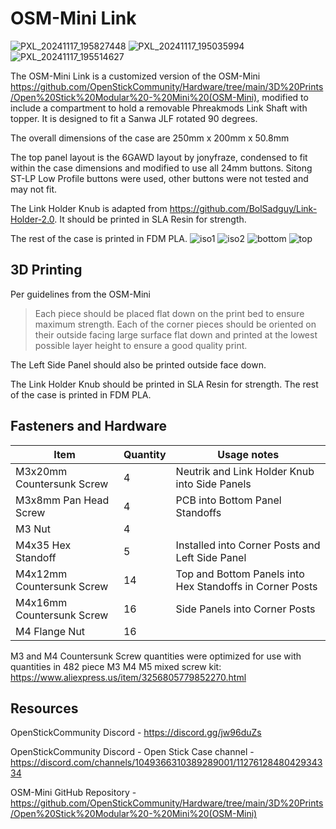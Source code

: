# OSM-Mini Link
![PXL_20241117_195827448](https://github.com/user-attachments/assets/e4bf787a-2b98-40dc-89e7-3b37c435b14b)
![PXL_20241117_195035994](https://github.com/user-attachments/assets/18b96109-616d-44fc-b3a4-a61a67ca3e0c)
![PXL_20241117_195514627](https://github.com/user-attachments/assets/24d88fdc-897a-4eda-9c39-0d3ca370ce4d)


The OSM-Mini Link is a customized version of the OSM-Mini https://github.com/OpenStickCommunity/Hardware/tree/main/3D%20Prints/Open%20Stick%20Modular%20-%20Mini%20(OSM-Mini), modified to include a compartment to hold a removable Phreakmods Link Shaft with topper.
It is designed to fit a Sanwa JLF rotated 90 degrees.

The overall dimensions of the case are 250mm x 200mm x 50.8mm

The top panel layout is the 6GAWD layout by jonyfraze, condensed to fit within the case dimensions and modified to use all 24mm buttons. Sitong ST-LP Low Profile buttons were used, other buttons were not tested and may not fit.


The Link Holder Knub is adapted from https://github.com/BolSadguy/Link-Holder-2.0. It should be printed in SLA Resin for strength.

The rest of the case is printed in FDM PLA.
![iso1](https://github.com/user-attachments/assets/bad42aa0-6ed8-49de-9591-b7de43bdacca)
![iso2](https://github.com/user-attachments/assets/01430454-1de0-4dbe-b659-689fd81c8fc6)
![bottom](https://github.com/user-attachments/assets/45ea61e2-1269-4878-8ea0-0a7c28904065)
![top](https://github.com/user-attachments/assets/95d96ff6-3a3e-4acd-9539-5c857a3a7f9e)


## 3D Printing
Per guidelines from the OSM-Mini
>Each piece should be placed flat down on the print bed to ensure maximum strength.
>Each of the corner pieces should be oriented on their outside facing large surface flat down and printed at the lowest possible layer height to ensure a good quality print.

The Left Side Panel should also be printed outside face down.

The Link Holder Knub should be printed in SLA Resin for strength.
The rest of the case is printed in FDM PLA. 

## Fasteners and Hardware
| Item | Quantity | Usage notes |
| --- | --- | ---
| M3x20mm Countersunk Screw | 4 | Neutrik and Link Holder Knub into Side Panels
| M3x8mm Pan Head Screw | 4 | PCB into Bottom Panel Standoffs
| M3 Nut | 4 | 
| M4x35 Hex Standoff | 5 | Installed into Corner Posts and Left Side Panel
| M4x12mm Countersunk Screw | 14 | Top and Bottom Panels into Hex Standoffs in Corner Posts
| M4x16mm Countersunk Screw | 16 | Side Panels into Corner Posts
| M4 Flange Nut | 16 | 

M3 and M4 Countersunk Screw quantities were optimized for use with quantities in 482 piece M3 M4 M5 mixed screw kit: https://www.aliexpress.us/item/3256805779852270.html


## Resources

OpenStickCommunity Discord - https://discord.gg/jw96duZs

OpenStickCommunity Discord - Open Stick Case channel - https://discord.com/channels/1049366310389289001/1127612848042934334

OSM-Mini GitHub Repository - https://github.com/OpenStickCommunity/Hardware/tree/main/3D%20Prints/Open%20Stick%20Modular%20-%20Mini%20(OSM-Mini)

